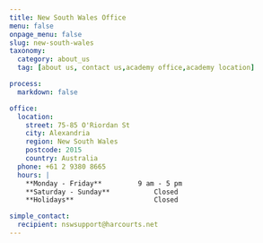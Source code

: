 ```yaml
---
title: New South Wales Office
menu: false
onpage_menu: false
slug: new-south-wales
taxonomy:
  category: about_us
  tag: [about us, contact us,academy office,academy location]

process:
  markdown: false

office:
  location:
    street: 75-85 O'Riordan St
    city: Alexandria
    region: New South Wales
    postcode: 2015
    country: Australia
  phone: +61 2 9380 8665
  hours: |
    **Monday - Friday**			9 am - 5 pm  
    **Saturday - Sunday**			Closed  
    **Holidays**					Closed

simple_contact:
  recipient: nswsupport@harcourts.net
---
```

